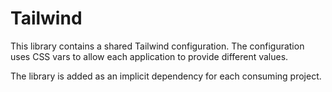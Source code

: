 # Tailwind

This library contains a shared Tailwind configuration. The configuration uses CSS vars to allow each application to provide different values.

The library is added as an implicit dependency for each consuming project.
